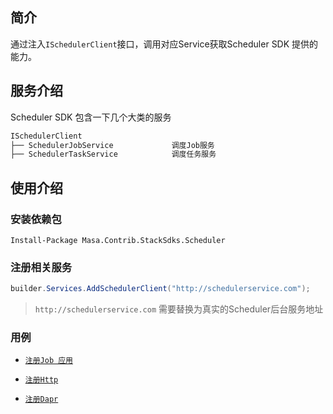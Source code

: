 ## 简介

通过注入`ISchedulerClient`接口，调用对应Service获取Scheduler SDK 提供的能力。

## 服务介绍

Scheduler SDK 包含一下几个大类的服务

```csharp
ISchedulerClient
├── SchedulerJobService             调度Job服务
├── SchedulerTaskService            调度任务服务
```

## 使用介绍

### 安装依赖包

```powershelll
Install-Package Masa.Contrib.StackSdks.Scheduler
```

### 注册相关服务

```csharp
builder.Services.AddSchedulerClient("http://schedulerservice.com");
```

> `http://schedulerservice.com` 需要替换为真实的Scheduler后台服务地址

### 用例

   - [`注册Job 应用`](stack/scheduler/use-guide/scheduler-job-app/#api_create)

   - [`注册Http`](stack/scheduler/use-guide/scheduler-http/#api_create)

   - [`注册Dapr`](stack/scheduler/use-guide/scheduler-dapr/#api_create)

